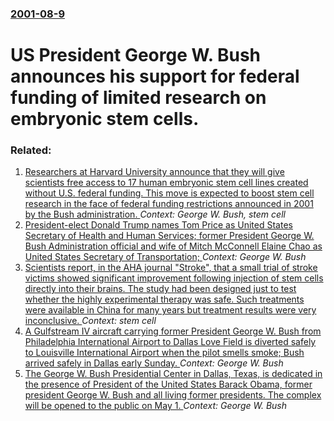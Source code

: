 ### [2001-08-9](/news/2001/08/9/index.md)

#  US President George W. Bush announces his support for federal funding of limited research on embryonic stem cells.




### Related:

1. [ Researchers at Harvard University announce that they will give scientists free access to 17 human embryonic stem cell lines created without U.S. federal funding. This move is expected to boost stem cell research in the face of federal funding restrictions announced in 2001 by the Bush administration. ](/news/2004/03/3/researchers-at-harvard-university-announce-that-they-will-give-scientists-free-access-to-17-human-embryonic-stem-cell-lines-created-without.md) _Context: George W. Bush, stem cell_
2. [President-elect Donald Trump names Tom Price as United States Secretary of Health and Human Services; former President George W. Bush Administration official and wife of Mitch McConnell Elaine Chao as United States Secretary of Transportation; ](/news/2016/11/29/president-elect-donald-trump-names-tom-price-as-united-states-secretary-of-health-and-human-services-former-president-george-w-bush-admini.md) _Context: George W. Bush_
3. [Scientists report, in the AHA journal "Stroke", that a small trial of stroke victims showed significant improvement following injection of stem cells directly into their brains. The study had been designed just to test whether the highly experimental therapy was safe. Such treatments were available in China for many years but treatment results were very inconclusive. ](/news/2016/06/4/scientists-report-in-the-aha-journal-stroke-that-a-small-trial-of-stroke-victims-showed-significant-improvement-following-injection-of-s.md) _Context: stem cell_
4. [A Gulfstream IV aircraft carrying former President George W. Bush from Philadelphia International Airport to Dallas Love Field is diverted safely to Louisville International Airport when the pilot smells smoke; Bush arrived safely in Dallas early Sunday. ](/news/2013/06/15/a-gulfstream-iv-aircraft-carrying-former-president-george-w-bush-from-philadelphia-international-airport-to-dallas-love-field-is-diverted-s.md) _Context: George W. Bush_
5. [The George W. Bush Presidential Center in Dallas, Texas, is dedicated in the presence of President of the United States Barack Obama, former president George W. Bush and all living former presidents. The complex will be opened to the public on May 1. ](/news/2013/04/25/the-george-w-bush-presidential-center-in-dallas-texas-is-dedicated-in-the-presence-of-president-of-the-united-states-barack-obama-former.md) _Context: George W. Bush_
